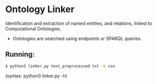 # Ontology Linker

Identification and extraction of named entities, and relations,
linked to Computational Ontologies.

- Ontologies are searched using endpoints or SPARQL queries.

## Running:

```bash
$ python3 linker.py text_preprocessed.txt -k cso
```
(syntax: python3 linker.py -h)
